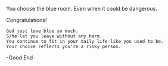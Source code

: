
You choose the blue room. Even when it could be dangerous.

  Congratulations!
    
    God just love blue so much.
    S/he let you leave without any harm.
    You continue to fit in your daily life like you used to be.
    Your choice reflects you're a risky person.

  -Good End-
